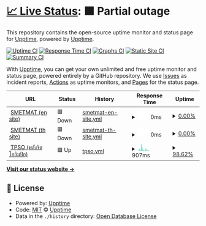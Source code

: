 # [📈 Live Status](https://smetmat.github.io/monitor-system/): <!--live status--> **🟧 Partial outage**

This repository contains the open-source uptime monitor and status page for [Upptime](https://upptime.js.org), powered by [Upptime](https://github.com/upptime/upptime).

[![Uptime CI](https://github.com/SMETMAT/uptime/workflows/Uptime%20CI/badge.svg)](https://github.com/SMETMAT/uptime/actions?query=workflow%3A%22Uptime+CI%22)
[![Response Time CI](https://github.com/SMETMAT/uptime/workflows/Response%20Time%20CI/badge.svg)](https://github.com/SMETMAT/uptime/actions?query=workflow%3A%22Response+Time+CI%22)
[![Graphs CI](https://github.com/SMETMAT/uptime/workflows/Graphs%20CI/badge.svg)](https://github.com/SMETMAT/uptime/actions?query=workflow%3A%22Graphs+CI%22)
[![Static Site CI](https://github.com/SMETMAT/uptime/workflows/Static%20Site%20CI/badge.svg)](https://github.com/SMETMAT/uptime/actions?query=workflow%3A%22Static+Site+CI%22)
[![Summary CI](https://github.com/SMETMAT/uptime/workflows/Summary%20CI/badge.svg)](https://github.com/SMETMAT/uptime/actions?query=workflow%3A%22Summary+CI%22)

With [Upptime](https://upptime.js.org), you can get your own unlimited and free uptime monitor and status page, powered entirely by a GitHub repository. We use [Issues](https://github.com/upptime/upptime/issues) as incident reports, [Actions](https://github.com/SMETMAT/uptime/actions) as uptime monitors, and [Pages](https://upptime.github.io/upptime) for the status page.

<!--start: status pages-->
<!-- This summary is generated by Upptime (https://github.com/upptime/upptime) -->
<!-- Do not edit this manually, your changes will be overwritten -->
<!-- prettier-ignore -->
| URL | Status | History | Response Time | Uptime |
| --- | ------ | ------- | ------------- | ------ |
| <img alt="" src="https://favicons.githubusercontent.com/www.smetmat.cf" height="13"> [SMETMAT (en site)](https://www.smetmat.cf) | 🟥 Down | [smetmat-en-site.yml](https://github.com/SMETMAT/monitor-system/commits/HEAD/history/smetmat-en-site.yml) | <details><summary><img alt="Response time graph" src="./graphs/smetmat-en-site/response-time-week.png" height="20"> 0ms</summary><br><a href="https://monitor.smetmat.cf/history/smetmat-en-site"><img alt="Response time 0" src="https://img.shields.io/endpoint?url=https%3A%2F%2Fraw.githubusercontent.com%2FSMETMAT%2Fmonitor-system%2FHEAD%2Fapi%2Fsmetmat-en-site%2Fresponse-time.json"></a><br><a href="https://monitor.smetmat.cf/history/smetmat-en-site"><img alt="24-hour response time 0" src="https://img.shields.io/endpoint?url=https%3A%2F%2Fraw.githubusercontent.com%2FSMETMAT%2Fmonitor-system%2FHEAD%2Fapi%2Fsmetmat-en-site%2Fresponse-time-day.json"></a><br><a href="https://monitor.smetmat.cf/history/smetmat-en-site"><img alt="7-day response time 0" src="https://img.shields.io/endpoint?url=https%3A%2F%2Fraw.githubusercontent.com%2FSMETMAT%2Fmonitor-system%2FHEAD%2Fapi%2Fsmetmat-en-site%2Fresponse-time-week.json"></a><br><a href="https://monitor.smetmat.cf/history/smetmat-en-site"><img alt="30-day response time 0" src="https://img.shields.io/endpoint?url=https%3A%2F%2Fraw.githubusercontent.com%2FSMETMAT%2Fmonitor-system%2FHEAD%2Fapi%2Fsmetmat-en-site%2Fresponse-time-month.json"></a><br><a href="https://monitor.smetmat.cf/history/smetmat-en-site"><img alt="1-year response time 0" src="https://img.shields.io/endpoint?url=https%3A%2F%2Fraw.githubusercontent.com%2FSMETMAT%2Fmonitor-system%2FHEAD%2Fapi%2Fsmetmat-en-site%2Fresponse-time-year.json"></a></details> | <details><summary><a href="https://monitor.smetmat.cf/history/smetmat-en-site">0.00%</a></summary><a href="https://monitor.smetmat.cf/history/smetmat-en-site"><img alt="All-time uptime 0.00%" src="https://img.shields.io/endpoint?url=https%3A%2F%2Fraw.githubusercontent.com%2FSMETMAT%2Fmonitor-system%2FHEAD%2Fapi%2Fsmetmat-en-site%2Fuptime.json"></a><br><a href="https://monitor.smetmat.cf/history/smetmat-en-site"><img alt="24-hour uptime 0.00%" src="https://img.shields.io/endpoint?url=https%3A%2F%2Fraw.githubusercontent.com%2FSMETMAT%2Fmonitor-system%2FHEAD%2Fapi%2Fsmetmat-en-site%2Fuptime-day.json"></a><br><a href="https://monitor.smetmat.cf/history/smetmat-en-site"><img alt="7-day uptime 0.00%" src="https://img.shields.io/endpoint?url=https%3A%2F%2Fraw.githubusercontent.com%2FSMETMAT%2Fmonitor-system%2FHEAD%2Fapi%2Fsmetmat-en-site%2Fuptime-week.json"></a><br><a href="https://monitor.smetmat.cf/history/smetmat-en-site"><img alt="30-day uptime 0.00%" src="https://img.shields.io/endpoint?url=https%3A%2F%2Fraw.githubusercontent.com%2FSMETMAT%2Fmonitor-system%2FHEAD%2Fapi%2Fsmetmat-en-site%2Fuptime-month.json"></a><br><a href="https://monitor.smetmat.cf/history/smetmat-en-site"><img alt="1-year uptime 0.00%" src="https://img.shields.io/endpoint?url=https%3A%2F%2Fraw.githubusercontent.com%2FSMETMAT%2Fmonitor-system%2FHEAD%2Fapi%2Fsmetmat-en-site%2Fuptime-year.json"></a></details>
| <img alt="" src="https://favicons.githubusercontent.com/xn--12c8b2ayn.cf" height="13"> [SMETMAT (th site)](https://xn--12c8b2ayn.cf/) | 🟥 Down | [smetmat-th-site.yml](https://github.com/SMETMAT/monitor-system/commits/HEAD/history/smetmat-th-site.yml) | <details><summary><img alt="Response time graph" src="./graphs/smetmat-th-site/response-time-week.png" height="20"> 0ms</summary><br><a href="https://monitor.smetmat.cf/history/smetmat-th-site"><img alt="Response time 0" src="https://img.shields.io/endpoint?url=https%3A%2F%2Fraw.githubusercontent.com%2FSMETMAT%2Fmonitor-system%2FHEAD%2Fapi%2Fsmetmat-th-site%2Fresponse-time.json"></a><br><a href="https://monitor.smetmat.cf/history/smetmat-th-site"><img alt="24-hour response time 0" src="https://img.shields.io/endpoint?url=https%3A%2F%2Fraw.githubusercontent.com%2FSMETMAT%2Fmonitor-system%2FHEAD%2Fapi%2Fsmetmat-th-site%2Fresponse-time-day.json"></a><br><a href="https://monitor.smetmat.cf/history/smetmat-th-site"><img alt="7-day response time 0" src="https://img.shields.io/endpoint?url=https%3A%2F%2Fraw.githubusercontent.com%2FSMETMAT%2Fmonitor-system%2FHEAD%2Fapi%2Fsmetmat-th-site%2Fresponse-time-week.json"></a><br><a href="https://monitor.smetmat.cf/history/smetmat-th-site"><img alt="30-day response time 0" src="https://img.shields.io/endpoint?url=https%3A%2F%2Fraw.githubusercontent.com%2FSMETMAT%2Fmonitor-system%2FHEAD%2Fapi%2Fsmetmat-th-site%2Fresponse-time-month.json"></a><br><a href="https://monitor.smetmat.cf/history/smetmat-th-site"><img alt="1-year response time 0" src="https://img.shields.io/endpoint?url=https%3A%2F%2Fraw.githubusercontent.com%2FSMETMAT%2Fmonitor-system%2FHEAD%2Fapi%2Fsmetmat-th-site%2Fresponse-time-year.json"></a></details> | <details><summary><a href="https://monitor.smetmat.cf/history/smetmat-th-site">0.00%</a></summary><a href="https://monitor.smetmat.cf/history/smetmat-th-site"><img alt="All-time uptime 0.00%" src="https://img.shields.io/endpoint?url=https%3A%2F%2Fraw.githubusercontent.com%2FSMETMAT%2Fmonitor-system%2FHEAD%2Fapi%2Fsmetmat-th-site%2Fuptime.json"></a><br><a href="https://monitor.smetmat.cf/history/smetmat-th-site"><img alt="24-hour uptime 0.00%" src="https://img.shields.io/endpoint?url=https%3A%2F%2Fraw.githubusercontent.com%2FSMETMAT%2Fmonitor-system%2FHEAD%2Fapi%2Fsmetmat-th-site%2Fuptime-day.json"></a><br><a href="https://monitor.smetmat.cf/history/smetmat-th-site"><img alt="7-day uptime 0.00%" src="https://img.shields.io/endpoint?url=https%3A%2F%2Fraw.githubusercontent.com%2FSMETMAT%2Fmonitor-system%2FHEAD%2Fapi%2Fsmetmat-th-site%2Fuptime-week.json"></a><br><a href="https://monitor.smetmat.cf/history/smetmat-th-site"><img alt="30-day uptime 0.00%" src="https://img.shields.io/endpoint?url=https%3A%2F%2Fraw.githubusercontent.com%2FSMETMAT%2Fmonitor-system%2FHEAD%2Fapi%2Fsmetmat-th-site%2Fuptime-month.json"></a><br><a href="https://monitor.smetmat.cf/history/smetmat-th-site"><img alt="1-year uptime 0.00%" src="https://img.shields.io/endpoint?url=https%3A%2F%2Fraw.githubusercontent.com%2FSMETMAT%2Fmonitor-system%2FHEAD%2Fapi%2Fsmetmat-th-site%2Fuptime-year.json"></a></details>
| <img alt="" src="https://favicons.githubusercontent.com/tpso.memewithyasart.ml" height="13"> [TPSO (พลังจิตโอลิมปิก)](https://tpso.memewithyasart.ml/) | 🟩 Up | [tpso.yml](https://github.com/SMETMAT/monitor-system/commits/HEAD/history/tpso.yml) | <details><summary><img alt="Response time graph" src="./graphs/tpso/response-time-week.png" height="20"> 907ms</summary><br><a href="https://monitor.smetmat.cf/history/tpso"><img alt="Response time 630" src="https://img.shields.io/endpoint?url=https%3A%2F%2Fraw.githubusercontent.com%2FSMETMAT%2Fmonitor-system%2FHEAD%2Fapi%2Ftpso%2Fresponse-time.json"></a><br><a href="https://monitor.smetmat.cf/history/tpso"><img alt="24-hour response time 649" src="https://img.shields.io/endpoint?url=https%3A%2F%2Fraw.githubusercontent.com%2FSMETMAT%2Fmonitor-system%2FHEAD%2Fapi%2Ftpso%2Fresponse-time-day.json"></a><br><a href="https://monitor.smetmat.cf/history/tpso"><img alt="7-day response time 907" src="https://img.shields.io/endpoint?url=https%3A%2F%2Fraw.githubusercontent.com%2FSMETMAT%2Fmonitor-system%2FHEAD%2Fapi%2Ftpso%2Fresponse-time-week.json"></a><br><a href="https://monitor.smetmat.cf/history/tpso"><img alt="30-day response time 662" src="https://img.shields.io/endpoint?url=https%3A%2F%2Fraw.githubusercontent.com%2FSMETMAT%2Fmonitor-system%2FHEAD%2Fapi%2Ftpso%2Fresponse-time-month.json"></a><br><a href="https://monitor.smetmat.cf/history/tpso"><img alt="1-year response time 630" src="https://img.shields.io/endpoint?url=https%3A%2F%2Fraw.githubusercontent.com%2FSMETMAT%2Fmonitor-system%2FHEAD%2Fapi%2Ftpso%2Fresponse-time-year.json"></a></details> | <details><summary><a href="https://monitor.smetmat.cf/history/tpso">98.62%</a></summary><a href="https://monitor.smetmat.cf/history/tpso"><img alt="All-time uptime 99.82%" src="https://img.shields.io/endpoint?url=https%3A%2F%2Fraw.githubusercontent.com%2FSMETMAT%2Fmonitor-system%2FHEAD%2Fapi%2Ftpso%2Fuptime.json"></a><br><a href="https://monitor.smetmat.cf/history/tpso"><img alt="24-hour uptime 95.74%" src="https://img.shields.io/endpoint?url=https%3A%2F%2Fraw.githubusercontent.com%2FSMETMAT%2Fmonitor-system%2FHEAD%2Fapi%2Ftpso%2Fuptime-day.json"></a><br><a href="https://monitor.smetmat.cf/history/tpso"><img alt="7-day uptime 98.62%" src="https://img.shields.io/endpoint?url=https%3A%2F%2Fraw.githubusercontent.com%2FSMETMAT%2Fmonitor-system%2FHEAD%2Fapi%2Ftpso%2Fuptime-week.json"></a><br><a href="https://monitor.smetmat.cf/history/tpso"><img alt="30-day uptime 99.68%" src="https://img.shields.io/endpoint?url=https%3A%2F%2Fraw.githubusercontent.com%2FSMETMAT%2Fmonitor-system%2FHEAD%2Fapi%2Ftpso%2Fuptime-month.json"></a><br><a href="https://monitor.smetmat.cf/history/tpso"><img alt="1-year uptime 99.82%" src="https://img.shields.io/endpoint?url=https%3A%2F%2Fraw.githubusercontent.com%2FSMETMAT%2Fmonitor-system%2FHEAD%2Fapi%2Ftpso%2Fuptime-year.json"></a></details>

<!--end: status pages-->

[**Visit our status website →**](https://smetmat.github.io/monitor-system/)

## 📄 License

- Powered by: [Upptime](https://github.com/upptime/upptime)
- Code: [MIT](./LICENSE) © [Upptime](https://upptime.js.org)
- Data in the `./history` directory: [Open Database License](https://opendatacommons.org/licenses/odbl/1-0/)
